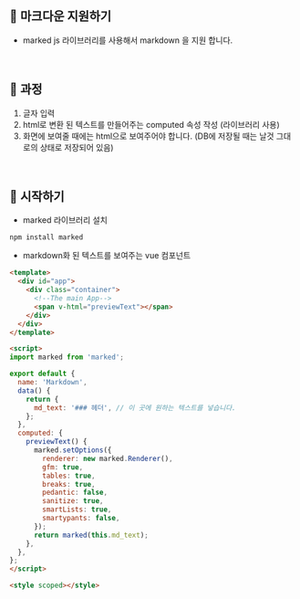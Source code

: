 📌 마크다운 지원하기
-
* marked js 라이브러리를 사용해서 markdown 을 지원 합니다.
<br/>

📌 과정
-
1. 글자 입력
2. html로 변환 된 텍스트를 만들어주는 computed 속성 작성 (라이브러리 사용)
3. 화면에 보여줄 때에는 html으로 보여주어야 합니다. (DB에 저장될 때는 날것 그대로의 상태로 저장되어 있음)


<br/>

📌 시작하기
-
* marked 라이브러리 설치
```text
npm install marked
```

* markdown화 된 텍스트를 보여주는 vue 컴포넌트
```html
<template>
  <div id="app">
    <div class="container">
      <!--The main App-->
      <span v-html="previewText"></span>
    </div>
  </div>
</template>

<script>
import marked from 'marked';

export default {
  name: 'Markdown',
  data() {
    return {
      md_text: '### 헤더', // 이 곳에 원하는 텍스트를 넣습니다.
    };
  },
  computed: {
    previewText() {
      marked.setOptions({
        renderer: new marked.Renderer(),
        gfm: true,
        tables: true,
        breaks: true,
        pedantic: false,
        sanitize: true,
        smartLists: true,
        smartypants: false,
      });
      return marked(this.md_text);
    },
  },
};
</script>

<style scoped></style>
```


